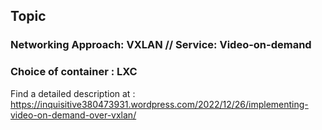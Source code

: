 ## Topic
### Networking Approach: VXLAN // Service: Video-on-demand

### Choice of container : LXC

Find a detailed description at : 
https://inquisitive380473931.wordpress.com/2022/12/26/implementing-video-on-demand-over-vxlan/
